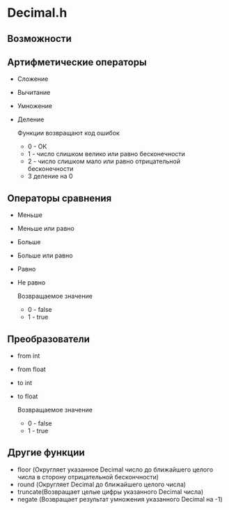 # Decimal.h

## Возможности

## Артифметические операторы 

- Сложение
- Вычитание
- Умножение
- Деление

  Функции возвращают код ошибок
  - 0 - ОК
  - 1 - число слишком велико или равно бесконечности
  - 2 - число слишком мало или равно отрицательной бесконечности
  - 3 деление на 0

## Операторы сравнения 
- Меньше
- Меньше или равно
- Больше
- Больше или равно
- Равно
- Не равно

  Возвращаемое значение
  - 0 - false
  - 1 - true
 
## Преобразователи

- from int
- from float
- to int
- to float

  Возвращаемое значение
  - 0 - false
  - 1 - true

 ## Другие функции

- floor (Округляет указанное Decimal число до ближайшего целого числа в сторону отрицательной бескончности)
- round (Округляет Decimal до ближайшего целого числа)
- truncate(Возвращает целые цифры указанного Decimal числа)
- negate (Возвращает результат умножения указанного Decimal на -1)
